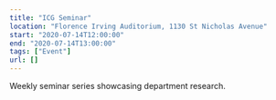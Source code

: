 ```yaml
---
title: "ICG Seminar"
location: "Florence Irving Auditorium, 1130 St Nicholas Avenue"
start: "2020-07-14T12:00:00"
end: "2020-07-14T13:00:00"
tags: ["Event"]
url: []
---
```


Weekly seminar series showcasing department research.

<!-- endexcerpt -->
